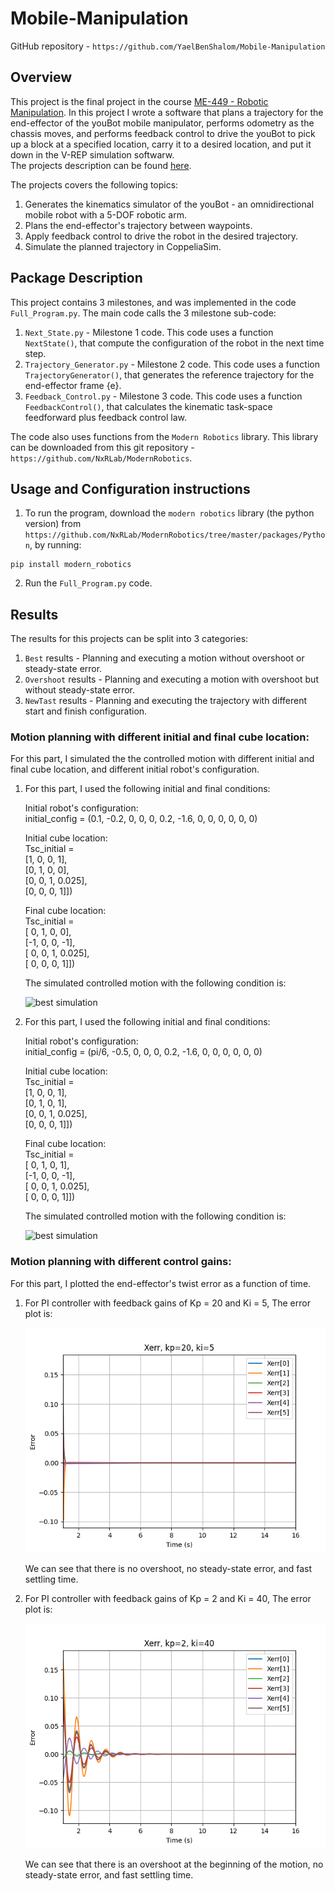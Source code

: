 # Mobile-Manipulation
GitHub repository - `https://github.com/YaelBenShalom/Mobile-Manipulation`


## Overview

This project is the final project in the course [ME-449 - Robotic Manipulation](http://hades.mech.northwestern.edu/index.php/ME_449_Robotic_Manipulation). In this project I wrote a software that plans a trajectory for the end-effector of the youBot mobile manipulator, performs odometry as the chassis moves, and performs feedback control to drive the youBot to pick up a block at a specified location, carry it to a desired location, and put it down in the V-REP simulation softwarw.<br>
The projects description can be found [here](http://hades.mech.northwestern.edu/index.php/Mobile_Manipulation_Capstone#Milestone_1:_youBot_Kinematics_Simulator_and_csv_Output).

The projects covers the following topics:<br>
1. Generates the kinematics simulator of the youBot - an omnidirectional mobile robot with a 5-DOF robotic arm.<br>
2. Plans the end-effector's trajectory between waypoints.<br>
3. Apply feedback control to drive the robot in the desired trajectory.<br>
4. Simulate the planned trajectory in CoppeliaSim.<br>


## Package Description

This project contains 3 milestones, and was implemented in the code `Full_Program.py`. The main code calls the 3 milestone sub-code:<br>
1. `Next_State.py` - Milestone 1 code. This code uses a function `NextState()`, that compute the configuration of the robot in the next time step.<br>
2. `Trajectory_Generator.py` - Milestone 2 code. This code uses a function `TrajectoryGenerator()`, that generates the reference trajectory for the end-effector frame {e}.<br>
3. `Feedback_Control.py` - Milestone 3 code. This code uses a function `FeedbackControl()`, that calculates the kinematic task-space feedforward plus feedback control law.<br>

The code also uses functions from the `Modern Robotics` library. This library can be downloaded from this git repository - `https://github.com/NxRLab/ModernRobotics`.



## Usage and Configuration instructions

1. To run the program, download the `modern robotics` library (the python version) from `https://github.com/NxRLab/ModernRobotics/tree/master/packages/Python`, by running:
```
pip install modern_robotics
``` 

2. Run the `Full_Program.py` code.


## Results

The results for this projects can be split into 3 categories:

1. `Best` results - Planning and executing a motion without overshoot or steady-state error.<br>
2. `Overshoot` results - Planning and executing a motion with overshoot but without steady-state error.<br>
3. `NewTast` results - Planning and executing the trajectory with different start and finish configuration.<br>


### Motion planning with different initial and final cube location:

For this part, I simulated the the controlled motion with different initial and final cube location, and different initial robot's configuration.

1. For this part, I used the following initial and final conditions:

    Initial robot's configuration:<br>
    initial_config = (0.1, -0.2, 0, 0, 0, 0.2, -1.6, 0, 0, 0, 0, 0, 0)

    Initial cube location:<br>
    Tsc_initial =<br>
            [1, 0, 0,     1],<br>
            [0, 1, 0,     0],<br>
            [0, 0, 1, 0.025],<br>
            [0, 0, 0,     1]])

    Final cube location:<br>
    Tsc_initial =<br>
            [ 0, 1, 0,     0],<br>
            [-1, 0, 0,    -1],<br>
            [ 0, 0, 1, 0.025],<br>
            [ 0, 0, 0,     1]])<br>

    The simulated controlled motion with the following condition is:

    ![best simulation](https://github.com/YaelBenShalom/Mobile-Manipulation/blob/main/results/best/best.gif)

2. For this part, I used the following initial and final conditions:

    Initial robot's configuration:<br>
    initial_config = (pi/6, -0.5, 0, 0, 0, 0.2, -1.6, 0, 0, 0, 0, 0, 0)

    Initial cube location:<br>
    Tsc_initial =<br>
            [1, 0, 0,     1],<br>
            [0, 1, 0,     1],<br>
            [0, 0, 1, 0.025],<br>
            [0, 0, 0,     1]])

    Final cube location:<br>
    Tsc_initial =<br>
            [ 0, 1, 0,     1],<br>
            [-1, 0, 0,    -1],<br>
            [ 0, 0, 1, 0.025],<br>
            [ 0, 0, 0,     1]])<br>

    The simulated controlled motion with the following condition is:

    ![best simulation](https://github.com/YaelBenShalom/Mobile-Manipulation/blob/main/results/newTask/newTask.gif)


### Motion planning with different control gains:

For this part, I plotted the end-effector's twist error as a function of time.

1. For PI controller with feedback gains of Kp = 20 and Ki = 5, The error plot is:

    ![Xerr ,kp=20, ki=5](https://github.com/YaelBenShalom/Mobile-Manipulation/blob/main/results/best/Xerr%2Ckp%3D20%2Cki%3D5.png)

    We can see that there is no overshoot, no steady-state error, and fast settling time.


2. For PI controller with feedback gains of Kp = 2 and Ki = 40, The error plot is:

    ![Xerr, kp=2, ki=40.png](https://github.com/YaelBenShalom/Mobile-Manipulation/blob/main/results/overshoot/Xerr%2Ckp%3D2%2Cki%3D40.png)

    We can see that there is an overshoot at the beginning of the motion, no steady-state error, and fast settling time.